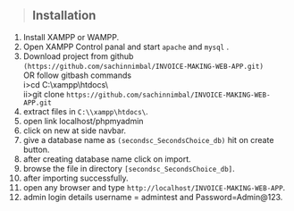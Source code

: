 > ## Installation

1. Install XAMPP or WAMPP.
2. Open XAMPP Control panal and start ``apache`` and ``mysql`` .
3. Download project from github ```(https://github.com/sachinnimbal/INVOICE-MAKING-WEB-APP.git)```  
    OR follow gitbash commands    
    i>cd C:\\xampp\htdocs\    
    ii>git clone ``` https://github.com/sachinnimbal/INVOICE-MAKING-WEB-APP.git ```   
4. extract files in ```C:\\xampp\htdocs\```.
5. open link localhost/phpmyadmin
6. click on new at side navbar.
7. give a database name as ```(secondsc_SecondsChoice_db)``` hit on create button.
8. after creating database name click on import.
9. browse the file in directory ```[secondsc_SecondsChoice_db]```.
10. after importing successfully.
11. open any browser and type ```http://localhost/INVOICE-MAKING-WEB-APP```.
12. admin login details username = admintest and Password=Admin@123.
